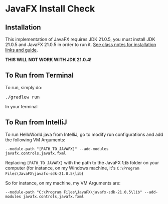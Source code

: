 # JavaFX Install Check

## Installation

This implementation of JavaFX requires JDK 21.0.5, you must install JDK 21.0.5 and JavaFX 21.0.5 in order to run it. [See class notes for installation links and guide](https://docs.google.com/document/d/18UjMUfmNpPkgt-KVVFodydJbbrBgFl5hnWi_MmSMB2I/edit?usp=sharing).

**THIS WILL NOT WORK WITH JDK 21.0.4!**

## To Run from Terminal

To run, simply do:

<pre>./gradlew run</pre>

In your terminal

## To Run from IntelliJ

To run HelloWorld.java from IntelliJ, go to modify run configurations and add the following VM Arguments:

```shell
--module-path "[PATH_TO_JAVAFX]" --add-modules javafx.controls,javafx.fxml
```

Replacing `[PATH_TO_JAVAFX]` with the path to the JavaFX **`lib`** folder on your computer (for instance, on my Windows machine, it's `C:\Program Files\JavaFX\javafx-sdk-21.0.5\lib`)

So for instance, on my machine, my VM Arguments are:

```shell
--module-path "C:\Program Files\JavaFX\javafx-sdk-21.0.5\lib" --add-modules javafx.controls,javafx.fxml
```

